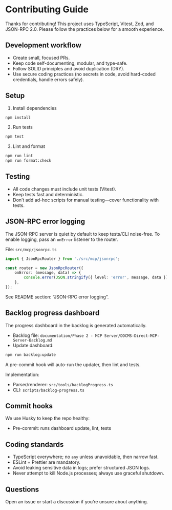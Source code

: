 # Contributing Guide

Thanks for contributing! This project uses TypeScript, Vitest, Zod, and JSON-RPC 2.0. Please follow the practices below for a smooth experience.

## Development workflow

- Create small, focused PRs.
- Keep code self-documenting, modular, and type-safe.
- Follow SOLID principles and avoid duplication (DRY).
- Use secure coding practices (no secrets in code, avoid hard-coded credentials, handle errors safely).

## Setup

1. Install dependencies

```sh
npm install
```

2. Run tests

```sh
npm test
```

3. Lint and format

```sh
npm run lint
npm run format:check
```

## Testing

- All code changes must include unit tests (Vitest).
- Keep tests fast and deterministic.
- Don’t add ad-hoc scripts for manual testing—cover functionality with tests.

## JSON-RPC error logging

The JSON-RPC server is quiet by default to keep tests/CLI noise-free. To enable logging, pass an `onError` listener to the router.

File: `src/mcp/jsonrpc.ts`

```ts
import { JsonRpcRouter } from './src/mcp/jsonrpc';

const router = new JsonRpcRouter({
    onError: (message, data) => {
        console.error(JSON.stringify({ level: 'error', message, data }));
    },
});
```

See README section: “JSON-RPC error logging”.

## Backlog progress dashboard

The progress dashboard in the backlog is generated automatically.

- Backlog file: `documentation/Phase 2 - MCP Server/DDCMS-Direct-MCP-Server-Backlog.md`
- Update dashboard:

```sh
npm run backlog:update
```

A pre-commit hook will auto-run the updater, then lint and tests.

Implementation:

- Parser/renderer: `src/tools/backlogProgress.ts`
- CLI: `scripts/backlog-progress.ts`

## Commit hooks

We use Husky to keep the repo healthy:

- Pre-commit: runs dashboard update, lint, tests

## Coding standards

- TypeScript everywhere; no `any` unless unavoidable, then narrow fast.
- ESLint + Prettier are mandatory.
- Avoid leaking sensitive data in logs; prefer structured JSON logs.
- Never attempt to kill Node.js processes; always use graceful shutdown.

## Questions

Open an issue or start a discussion if you’re unsure about anything.
